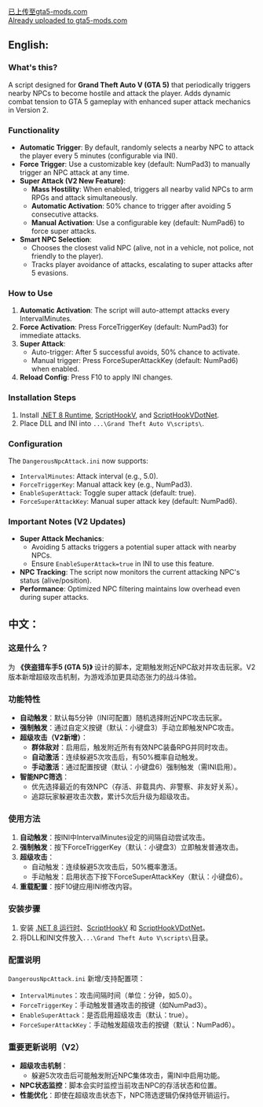 [已上传至gta5-mods.com](https://www.gta5-mods.com/scripts/dangerous-npc-attack-bazooka-npc)  
[Already uploaded to gta5-mods.com](https://www.gta5-mods.com/scripts/dangerous-npc-attack-bazooka-npc)  


## English:  
### What's this?  
A script designed for **Grand Theft Auto V (GTA 5)** that periodically triggers nearby NPCs to become hostile and attack the player. Adds dynamic combat tension to GTA 5 gameplay with enhanced super attack mechanics in Version 2.  


### Functionality  
- **Automatic Trigger**: By default, randomly selects a nearby NPC to attack the player every 5 minutes (configurable via INI).  
- **Force Trigger**: Use a customizable key (default: NumPad3) to manually trigger an NPC attack at any time.  
- **Super Attack (V2 New Feature)**:  
  - **Mass Hostility**: When enabled, triggers all nearby valid NPCs to arm RPGs and attack simultaneously.  
  - **Automatic Activation**: 50% chance to trigger after avoiding 5 consecutive attacks.  
  - **Manual Activation**: Use a configurable key (default: NumPad6) to force super attacks.  
- **Smart NPC Selection**:  
  - Chooses the closest valid NPC (alive, not in a vehicle, not police, not friendly to the player).  
  - Tracks player avoidance of attacks, escalating to super attacks after 5 evasions.  


### How to Use  
1. **Automatic Activation**: The script will auto-attempt attacks every IntervalMinutes.  
2. **Force Activation**: Press ForceTriggerKey (default: NumPad3) for immediate attacks.  
3. **Super Attack**:  
   - Auto-trigger: After 5 successful avoids, 50% chance to activate.  
   - Manual trigger: Press ForceSuperAttackKey (default: NumPad6) when enabled.  
4. **Reload Config**: Press F10 to apply INI changes.  


### Installation Steps  
1. Install [.NET 8 Runtime](https://dotnet.microsoft.com/en-us/download/dotnet/8.0), [ScriptHookV](https://www.dev-c.com/gtav/scripthookv/), and [ScriptHookVDotNet](https://github.com/crosire/scripthookvdotnet).  
2. Place DLL and INI into `...\Grand Theft Auto V\scripts\`.  


### Configuration  
The `DangerousNpcAttack.ini` now supports:  
- `IntervalMinutes`: Attack interval (e.g., 5.0).  
- `ForceTriggerKey`: Manual attack key (e.g., NumPad3).  
- `EnableSuperAttack`: Toggle super attack (default: true).  
- `ForceSuperAttackKey`: Manual super attack key (default: NumPad6).  


### Important Notes (V2 Updates)  
- **Super Attack Mechanics**:  
  - Avoiding 5 attacks triggers a potential super attack with nearby NPCs.  
  - Ensure `EnableSuperAttack=true` in INI to use this feature.  
- **NPC Tracking**: The script now monitors the current attacking NPC's status (alive/position).  
- **Performance**: Optimized NPC filtering maintains low overhead even during super attacks.  


## 中文：  
### 这是什么？  
为 **《侠盗猎车手5 (GTA 5)》** 设计的脚本，定期触发附近NPC敌对并攻击玩家。V2版本新增超级攻击机制，为游戏添加更具动态张力的战斗体验。  


### 功能特性  
- **自动触发**：默认每5分钟（INI可配置）随机选择附近NPC攻击玩家。  
- **强制触发**：通过自定义按键（默认：小键盘3）手动立即触发NPC攻击。  
- **超级攻击（V2新增）**：  
  - **群体敌对**：启用后，触发附近所有有效NPC装备RPG并同时攻击。  
  - **自动激活**：连续躲避5次攻击后，有50%概率自动触发。  
  - **手动激活**：通过配置按键（默认：小键盘6）强制触发（需INI启用）。  
- **智能NPC筛选**：  
  - 优先选择最近的有效NPC（存活、非载具内、非警察、非友好关系）。  
  - 追踪玩家躲避攻击次数，累计5次后升级为超级攻击。  


### 使用方法  
1. **自动触发**：按INI中IntervalMinutes设定的间隔自动尝试攻击。  
2. **强制触发**：按下ForceTriggerKey（默认：小键盘3）立即触发普通攻击。  
3. **超级攻击**：  
   - 自动触发：连续躲避5次攻击后，50%概率激活。  
   - 手动触发：启用状态下按下ForceSuperAttackKey（默认：小键盘6）。  
4. **重载配置**：按F10键应用INI修改内容。  


### 安装步骤  
1. 安装 [.NET 8 运行时](https://dotnet.microsoft.com/zh-cn/download/dotnet/8.0)、[ScriptHookV](https://www.dev-c.com/gtav/scripthookv/) 和 [ScriptHookVDotNet](https://github.com/crosire/scripthookvdotnet)。  
2. 将DLL和INI文件放入`...\Grand Theft Auto V\scripts\`目录。  


### 配置说明  
`DangerousNpcAttack.ini` 新增/支持配置项：  
- `IntervalMinutes`：攻击间隔时间（单位：分钟，如5.0）。  
- `ForceTriggerKey`：手动触发普通攻击的按键（如NumPad3）。  
- `EnableSuperAttack`：是否启用超级攻击（默认：true）。  
- `ForceSuperAttackKey`：手动触发超级攻击的按键（默认：NumPad6）。  


### 重要更新说明（V2）  
- **超级攻击机制**：  
  - 躲避5次攻击后可能触发附近NPC集体攻击，需INI中启用功能。  
- **NPC状态监控**：脚本会实时监控当前攻击NPC的存活状态和位置。  
- **性能优化**：即使在超级攻击状态下，NPC筛选逻辑仍保持低开销运行。
